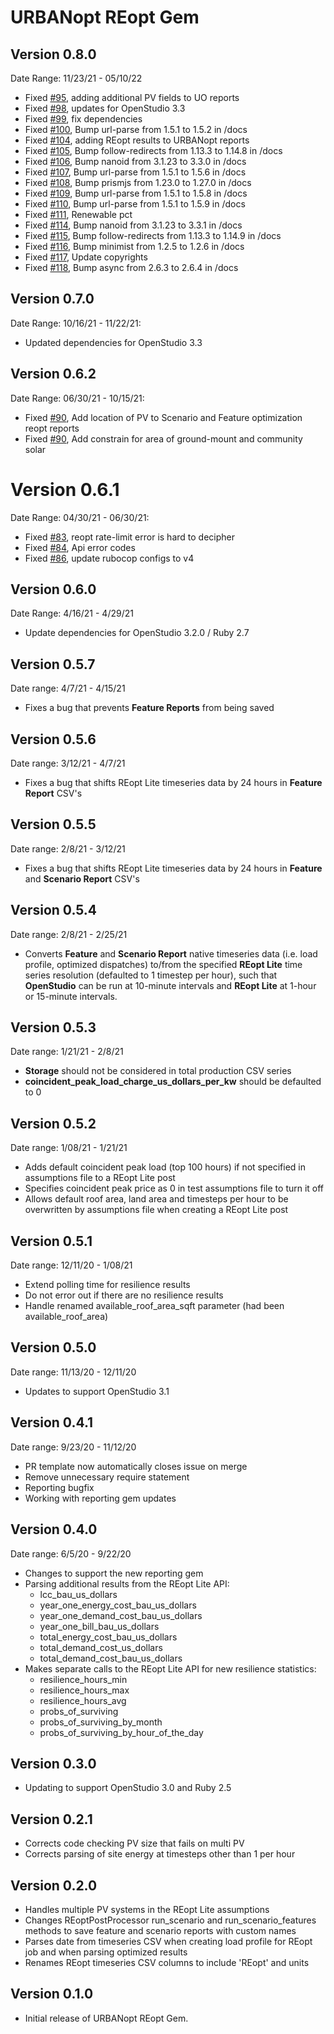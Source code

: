 # URBANopt REopt Gem

## Version 0.8.0

Date Range: 11/23/21 - 05/10/22

- Fixed [#95]( https://github.com/urbanopt/urbanopt-reopt-gem/pull/95 ), adding additional PV fields to UO reports
- Fixed [#98]( https://github.com/urbanopt/urbanopt-reopt-gem/pull/98 ), updates for OpenStudio 3.3
- Fixed [#99]( https://github.com/urbanopt/urbanopt-reopt-gem/pull/99 ), fix dependencies
- Fixed [#100]( https://github.com/urbanopt/urbanopt-reopt-gem/pull/100 ), Bump url-parse from 1.5.1 to 1.5.2 in /docs
- Fixed [#104]( https://github.com/urbanopt/urbanopt-reopt-gem/pull/104 ), adding REopt results to URBANopt reports
- Fixed [#105]( https://github.com/urbanopt/urbanopt-reopt-gem/pull/105 ), Bump follow-redirects from 1.13.3 to 1.14.8 in /docs
- Fixed [#106]( https://github.com/urbanopt/urbanopt-reopt-gem/pull/106 ), Bump nanoid from 3.1.23 to 3.3.0 in /docs
- Fixed [#107]( https://github.com/urbanopt/urbanopt-reopt-gem/pull/107 ), Bump url-parse from 1.5.1 to 1.5.6 in /docs
- Fixed [#108]( https://github.com/urbanopt/urbanopt-reopt-gem/pull/108 ), Bump prismjs from 1.23.0 to 1.27.0 in /docs
- Fixed [#109]( https://github.com/urbanopt/urbanopt-reopt-gem/pull/109 ), Bump url-parse from 1.5.1 to 1.5.8 in /docs
- Fixed [#110]( https://github.com/urbanopt/urbanopt-reopt-gem/pull/110 ), Bump url-parse from 1.5.1 to 1.5.9 in /docs
- Fixed [#111]( https://github.com/urbanopt/urbanopt-reopt-gem/pull/111 ), Renewable pct
- Fixed [#114]( https://github.com/urbanopt/urbanopt-reopt-gem/pull/114 ), Bump nanoid from 3.1.23 to 3.3.1 in /docs
- Fixed [#115]( https://github.com/urbanopt/urbanopt-reopt-gem/pull/115 ), Bump follow-redirects from 1.13.3 to 1.14.9 in /docs
- Fixed [#116]( https://github.com/urbanopt/urbanopt-reopt-gem/pull/116 ), Bump minimist from 1.2.5 to 1.2.6 in /docs
- Fixed [#117]( https://github.com/urbanopt/urbanopt-reopt-gem/pull/117 ), Update copyrights
- Fixed [#118]( https://github.com/urbanopt/urbanopt-reopt-gem/pull/118 ), Bump async from 2.6.3 to 2.6.4 in /docs

## Version 0.7.0

Date Range: 10/16/21 - 11/22/21:

* Updated dependencies for OpenStudio 3.3

## Version 0.6.2

Date Range: 06/30/21 - 10/15/21:

* Fixed [#90]( https://github.com/urbanopt/urbanopt-reopt-gem/issues/90 ), Add location of PV to Scenario and Feature optimization reopt reports
* Fixed [#90]( https://github.com/urbanopt/urbanopt-reopt-gem/issues/91 ), Add constrain for area of ground-mount and community solar


# Version 0.6.1

Date Range: 04/30/21 - 06/30/21:
* Fixed [#83]( https://github.com/urbanopt/urbanopt-reopt-gem/issues/83 ), reopt rate-limit error is hard to decipher
* Fixed [#84]( https://github.com/urbanopt/urbanopt-reopt-gem/pull/84 ), Api error codes
* Fixed [#86]( https://github.com/urbanopt/urbanopt-reopt-gem/pull/86 ), update rubocop configs to v4

## Version 0.6.0
Date Range: 4/16/21 - 4/29/21

* Update dependencies for OpenStudio 3.2.0 / Ruby 2.7

## Version 0.5.7

Date range: 4/7/21 - 4/15/21
* Fixes a bug that prevents **Feature Reports** from being saved


## Version 0.5.6

Date range: 3/12/21 - 4/7/21
* Fixes a bug that shifts REopt Lite timeseries data by 24 hours in **Feature Report** CSV's


## Version 0.5.5

Date range: 2/8/21 - 3/12/21
* Fixes a bug that shifts REopt Lite timeseries data by 24 hours in **Feature** and **Scenario Report** CSV's


## Version 0.5.4

Date range: 2/8/21 - 2/25/21
* Converts **Feature** and **Scenario Report** native timeseries data (i.e. load profile, optimized dispatches) to/from the specified **REopt Lite** time series resolution (defaulted to 1 timestep per hour), such that **OpenStudio** can be run at 10-minute intervals and **REopt Lite** at 1-hour or 15-minute intervals.


## Version 0.5.3

Date range: 1/21/21 - 2/8/21
* **Storage** should not be considered in total production CSV series
* **coincident_peak_load_charge_us_dollars_per_kw** should be defaulted to 0

## Version 0.5.2

Date range: 1/08/21 - 1/21/21
* Adds default coincident peak load (top 100 hours) if not specified in assumptions file to a REopt Lite post
* Specifies coincident peak price as 0 in test assumptions file to turn it off
* Allows default roof area, land area and timesteps per hour to be overwritten by assumptions file when creating a REopt Lite post


## Version 0.5.1

Date range: 12/11/20 - 1/08/21

* Extend polling time for resilience results
* Do not error out if there are no resilience results
* Handle renamed available_roof_area_sqft parameter (had been available_roof_area)


## Version 0.5.0

Date range: 11/13/20 - 12/11/20

* Updates to support OpenStudio 3.1  

 
## Version 0.4.1

Date range: 9/23/20 - 11/12/20

* PR template now automatically closes issue on merge
* Remove unnecessary require statement
* Reporting bugfix
* Working with reporting gem updates


## Version 0.4.0

Date range: 6/5/20 - 9/22/20

* Changes to support the new reporting gem
* Parsing additional results from the REopt Lite API: 
  - lcc_bau_us_dollars
  - year_one_energy_cost_bau_us_dollars
  - year_one_demand_cost_bau_us_dollars
  - year_one_bill_bau_us_dollars
  - total_energy_cost_bau_us_dollars
  - total_demand_cost_us_dollars
  - total_demand_cost_bau_us_dollars
* Makes separate calls to the REopt Lite API for new resilience statistics:
  - resilience_hours_min
  - resilience_hours_max
  - resilience_hours_avg
  - probs_of_surviving
  - probs_of_surviving_by_month
  - probs_of_surviving_by_hour_of_the_day


## Version 0.3.0

* Updating to support OpenStudio 3.0 and Ruby 2.5

## Version 0.2.1 
* Corrects code checking PV size that fails on multi PV
* Corrects parsing of site energy at timesteps other than 1 per hour


## Version 0.2.0 

* Handles multiple PV systems in the REopt Lite assumptions
* Changes REoptPostProcessor run_scenario and run_scenario_features methods to save feature and scenario reports with custom names
* Parses date from timeseries CSV when creating load profile for REopt job and when parsing optimized results
* Renames REopt timeseries CSV columns to include 'REopt' and units


## Version 0.1.0 

* Initial release of URBANopt REopt Gem. 
